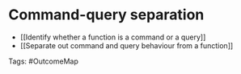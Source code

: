 # Command-query separation

- [[Identify whether a function is a command or a query]]
- [[Separate out command and query behaviour from a function]]

Tags: #OutcomeMap 